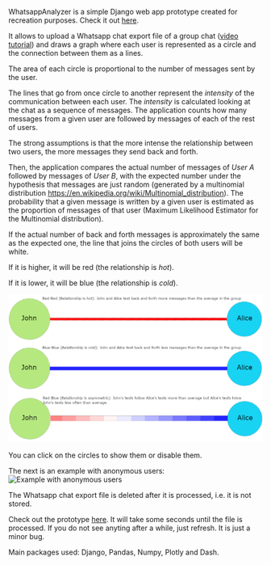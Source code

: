 WhatsappAnalyzer is a simple Django web app prototype created for recreation purposes.
Check it out [here](https://whatsapp-chat-export-analyzer.herokuapp.com/).

It allows to upload a Whatsapp chat export file of a group chat ([video tutorial](https://www.youtube.com/watch?v=-Ald352nhao)) and draws a graph where each user is represented as a circle and the connection between them as a lines.

The area of each circle is proportional to the number of messages sent by the user.

The lines that go from once circle to another represent the _intensity_ of the communication between each user. The _intensity_ is calculated looking at the chat as a sequence of messages. The application counts how many messages from a given user are followed by messages of each of the rest of users.

The strong assumptions is that the more intense the relationship between two users, the more messages they send back and forth.

Then, the application compares the actual number of messages of _User A_ followed by messages of _User B_, with the expected number under the hypothesis that messages are just random (generated by a multinomial distribution https://en.wikipedia.org/wiki/Multinomial_distribution). The probability that a given message is written by a given user is estimated as the proportion of messages of that user (Maximum Likelihood Estimator for the Multinomial distribution).

If the actual number of back and forth messages is approximately the same as the expected one, the line that joins the circles of both users will be white.

If it is higher, it will be red (the relationship is _hot_).

If it is lower, it will be blue (the relationship is _cold_).

![WhatsappGraphExplanation](sample_data/WhatsappGraphExplanation.png)

You can click on the circles to show them or disable them.

The next is an example with anonymous users:
![Example with anonymous users](sample_data/PutassosGráfico.PNG)

The Whatsapp chat export file is deleted after it is processed, i.e. it is not stored.

Check out the prototype [here](https://whatsapp-chat-export-analyzer.herokuapp.com/).
It will take some seconds until the file is processed.
If you do not see anyting after a while, just refresh. It is just a minor bug.

Main packages used: Django, Pandas, Numpy, Plotly and Dash.
